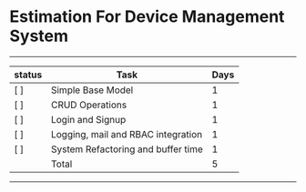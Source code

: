 # Estimation For Device Management System

---

| **status** | **Task**                           | **Days** |
| ---------- | ---------------------------------- | -------- |
| [ ]        | Simple Base Model                  | 1        |
| [ ]        | CRUD Operations                    | 1        |
| [ ]        | Login and Signup                   | 1        |
| [ ]        | Logging, mail and RBAC integration | 1        |
| [ ]        | System Refactoring and buffer time | 1        |
|            | Total                              | 5        |

---
